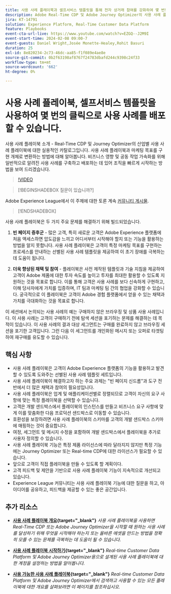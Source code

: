 ```yaml
---
title: 사용 사례 플레이북과 셀프서비스 템플릿을 통해 전자 상거래 참여를 강화하여 몇 번의 클릭으로 전자 상거래 사용 사례를 배포할 수 있습니다
description: Adobe Real-Time CDP 및 Adobe Journey Optimizer의 사용 사례 플레이북을 손쉽게 배포하고 잠재적인 기능을 잠금 해제하여 전자 상거래 고객 참여를 개선하는 방법에 대해 알아봅니다.
jira: KT-14791
solution: Experience Platform, Real-Time Customer Data Platform
feature: Playbooks
event-cta-url-live: https://www.youtube.com/watch?v=EZGQ--J2M9I
event-start-time: 2024-02-08 09:00-7
event-guests: Daniel Wright,Josée Monette-Healey,Rohit Basuri
duration: 25
exl-id: 8e820234-2c73-46dc-aa85-f1f089e4ae8e
source-git-commit: 0b2f63198af8767f24783dbafd244c9398c24f33
workflow-type: tm+mt
source-wordcount: '662'
ht-degree: 0%

---
```


# 사용 사례 플레이북, 셀프서비스 템플릿을 사용하여 몇 번의 클릭으로 사용 사례를 배포할 수 있습니다.

사용 사례 플레이북 소개 - Real-Time CDP 및 Journey Optimizer의 산업별 사용 사례 플레이북에 대한 실용적인 카탈로그입니다. 사용 사례 플레이북과 마케팅 목표를 구현 개체로 변환하는 방법에 대해 알아봅니다. 비즈니스 영향 및 공동 작업 가속화를 위해 일반적으로 알려진 사용 사례를 구축하고 배포하는 데 있어 조직을 빠르게 시작하는 방법을 보여 드리겠습니다.

>[!VIDEO](https://video.tv.adobe.com/v/3426930/?quality=12&learn=on)

>[!BEGINSHADEBOX 질문이 있습니까?]

Adobe Experience League에서 이 주제에 대한 토론 계속 [커뮤니티 게시물](https://experienceleaguecommunities.adobe.com/t5/adobe-experience-platform/experience-league-live-post-session-discussion-use-case/m-p/651643#M488).

>[!ENDSHADEBOX]

사용 사례 플레이북은 두 가지 주요 문제를 해결하기 위해 빌드되었습니다.

1. **빈 페이지 증후군** - 많은 고객, 특히 새로운 고객은 Adobe Experience 플랫폼에 처음 액세스하면 압도감을 느끼고 어디서부터 시작해야 할지 또는 기능을 활용하는 방법을 알지 못합니다. 사용 사례 플레이북은 고객이 특정 마케팅 목표를 구현하는 프로세스를 안내하는 선별된 사용 사례 템플릿을 제공하여 이 초기 장애를 극복하는 데 도움이 됩니다.

1. **더욱 향상된 채택 및 참여** - 플레이북은 사전 제작된 템플릿과 기술 지침을 제공하여 고객이 Adobe 제품에 대한 투자 속도를 높이고 투자를 최대한 활용할 수 있도록 지원하는 것을 목표로 합니다.  이를 통해 고객은 사용 사례를 보다 신속하게 구현하고, 이해 당사자에게 가치를 입증하며, IT 팀과 마케팅 팀 간의 협업을 강화할 수 있습니다.  궁극적으로 이 플레이북은 고객이 Adobe 경험 플랫폼에서 얻을 수 있는 채택과 가치를 극대화하는 것을 목표로 합니다.

이 세션에서 논의되는 사용 사례의 예는 구매하지 않은 브라우징 및 상품 사용 사례입니다. 이 사용 사례는 고객이 구매하기 전에 탐색 세션을 포기하는 문제를 해결하는 데 목적이 있습니다. 이 사용 사례의 결과 대상 세그먼트는 구매를 완료하지 않고 브라우징 세션을 포기한 고객입니다. 그런 다음 이 세그먼트를 개인화된 메시지 또는 오퍼로 타겟팅하여 재구매를 유도할 수 있습니다.

## 핵심 사항

* 사용 사례 플레이북은 고객이 Adobe Experience 플랫폼의 기능을 활용하고 발견할 수 있도록 도와주는 선별된 사용 사례 템플릿 세트입니다.
* 사용 사례 플레이북이 해결하고자 하는 주요 과제는 &quot;빈 페이지 신드롬&quot;과 도구 전반에서 더 많은 채택과 참여의 필요성입니다.
* 사용 사례 플레이북은 업계 및 애플리케이션별로 정렬되므로 고객이 자신의 요구 사항에 맞는 특정 플레이북을 선택할 수 있습니다.
* 고객은 개발 샌드박스에서 플레이북의 인스턴스를 만들고 비즈니스 요구 사항에 맞게 이를 맞춤화한 다음 프로덕션 샌드박스로 이동할 수 있습니다.
* 호환성을 보장하려면 사용 사례 플레이북의 스키마를 고객의 개발 샌드박스 스키마에 매핑하는 것이 중요합니다.
* 여정, 세그먼트 및 메시지 수정을 포함하여 개발 샌드박스에서 플레이북을 추가로 사용자 정의할 수 있습니다.
* 사용 사례 플레이북 기능은 특정 제품 라이선스에 따라 달라지지 않지만 특정 기능에는 Journey Optimizer 또는 Real-time CDP에 대한 라이선스가 필요할 수 있습니다.
* 앞으로 고객이 직접 플레이북을 만들 수 있도록 할 계획이다.
* 고객 피드백 및 제안을 기반으로 사용 사례 플레이북 기능이 지속적으로 개선되고 있습니다.
* Experience League 커뮤니티는 사용 사례 플레이북 기능에 대한 질문을 하고, 아이디어를 공유하고, 피드백을 제공할 수 있는 좋은 공간입니다.

## 추가 리소스

* **[사용 사례 플레이북 개요](https://experienceleague.adobe.com/docs/experience-platform/use-case-playbooks/playbooks/overview.html){target="_blank"}**
  *사용 사례 플레이북을 사용하면 Real-Time CDP 또는 Adobe Journey Optimizer을 시작할 때 원하는 사용 사례를 달성하기 위해 무엇을 시작해야 하는지 또는 올바른 에셋을 만드는 방법을 정확히 모를 수 있는 문제를 극복하는 데 도움이 될 수 있습니다.*

* **[사용 사례 플레이북 시작하기](https://experienceleague.adobe.com/docs/experience-platform/use-case-playbooks/playbooks/get-started.html?lang=ko){target="_blank"}**
  *Real-time Customer Data Platform 및 Adobe Journey Optimizer용으로 설계된 사용 사례 플레이북에 대한 계정을 설정하는 방법을 알아봅니다.*

* **[사용 가능한 사용 사례 플레이북](https://experienceleague.adobe.com/docs/experience-platform/use-case-playbooks/playbooks/playbooks-list.html?lang=ko){target="_blank"}**
  *Real-time Customer Data Platform 및 Adobe Journey Optimizer에서 검색하고 사용할 수 있는 모든 플레이북에 대한 개요를 살펴보려면 이 페이지를 참조하십시오.*
